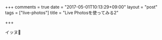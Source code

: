 +++
comments = true
date = "2017-05-01T10:13:29+09:00"
layout = "post"
tags = ["live-photos"]
title = "Live Photosを使ってみる2"

+++

イッヌ🐶

<!--<div data-live-photo data-photo-src="/images/post/live-photo.jpg" data-video-src="/images/post/photo.mov" style="width: 640px; height: 320px"></div>-->